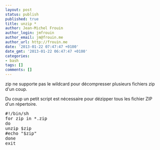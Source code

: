 ```yaml
---
layout: post
status: publish
published: true
title: unzip *
author: Jean-Michel Frouin
author_login: jmfrouin
author_email: jm@frouin.me
author_url: http://frouin.me
date: '2013-01-22 07:47:47 +0100'
date_gmt: '2013-01-22 06:47:47 +0100'
categories:
- bash
tags: []
comments: []
---
```

<p>zip ne supporte pas le wildcard pour décompresser plusieurs fichiers zip d'un coup.</p>
<p>Du coup un petit script est nécessaire pour dézipper tous les fichier ZIP d'un répertoire.</p>
<!--more-->
<pre class="brush:as3">#!/bin/sh
for zip in *.zip
do
unzip $zip
#echo "$zip"
done
exit</pre>
<!-- Matomo -->
<script type="text/javascript">
  var _paq = window._paq || [];
  /* tracker methods like "setCustomDimension" should be called before "trackPageView" */
  _paq.push(['trackPageView']);
  _paq.push(['enableLinkTracking']);
  (function() {
    var u="//stats.frouin.me/";
    _paq.push(['setTrackerUrl', u+'matomo.php']);
    _paq.push(['setSiteId', '1']);
    var d=document, g=d.createElement('script'), s=d.getElementsByTagName('script')[0];
    g.type='text/javascript'; g.async=true; g.defer=true; g.src=u+'matomo.js'; s.parentNode.insertBefore(g,s);
  })();
</script>
<!-- End Matomo Code -->
